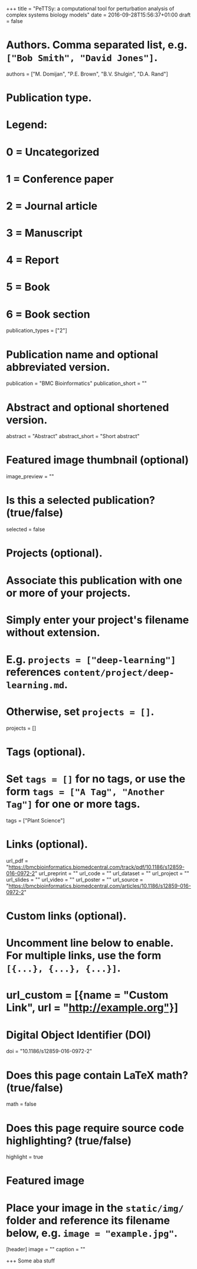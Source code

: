 +++
title = "PeTTSy: a computational tool for perturbation analysis of complex systems biology models"
date = 2016-09-28T15:56:37+01:00
draft = false

# Authors. Comma separated list, e.g. `["Bob Smith", "David Jones"]`.
authors = ["M. Domijan", "P.E. Brown", "B.V. Shulgin", "D.A. Rand"]

# Publication type.
# Legend:
# 0 = Uncategorized
# 1 = Conference paper
# 2 = Journal article
# 3 = Manuscript
# 4 = Report
# 5 = Book
# 6 = Book section
publication_types = ["2"]

# Publication name and optional abbreviated version.
publication = "BMC Bioinformatics"
publication_short = ""

# Abstract and optional shortened version.
abstract = "Abstract"
abstract_short = "Short abstract"

# Featured image thumbnail (optional)
image_preview = ""

# Is this a selected publication? (true/false)
selected = false

# Projects (optional).
#   Associate this publication with one or more of your projects.
#   Simply enter your project's filename without extension.
#   E.g. `projects = ["deep-learning"]` references `content/project/deep-learning.md`.
#   Otherwise, set `projects = []`.
projects = []

# Tags (optional).
#   Set `tags = []` for no tags, or use the form `tags = ["A Tag", "Another Tag"]` for one or more tags.
tags = ["Plant Science"]

# Links (optional).
url_pdf = "https://bmcbioinformatics.biomedcentral.com/track/pdf/10.1186/s12859-016-0972-2"
url_preprint = ""
url_code = ""
url_dataset = ""
url_project = ""
url_slides = ""
url_video = ""
url_poster = ""
url_source = "https://bmcbioinformatics.biomedcentral.com/articles/10.1186/s12859-016-0972-2"

# Custom links (optional).
#   Uncomment line below to enable. For multiple links, use the form `[{...}, {...}, {...}]`.
# url_custom = [{name = "Custom Link", url = "http://example.org"}]

# Digital Object Identifier (DOI)
doi = "10.1186/s12859-016-0972-2"

# Does this page contain LaTeX math? (true/false)
math = false

# Does this page require source code highlighting? (true/false)
highlight = true

# Featured image
# Place your image in the `static/img/` folder and reference its filename below, e.g. `image = "example.jpg"`.
[header]
image = ""
caption = ""

+++
Some aba stuff

